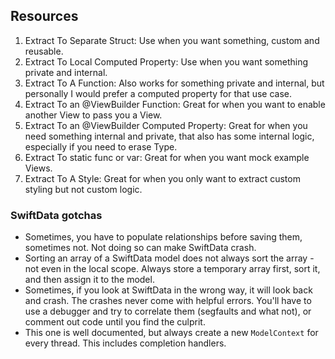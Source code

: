 ## Resources

1. Extract To Separate Struct: Use when you want something, custom and reusable.
2. Extract To Local Computed Property: Use when you want something private and internal.
3. Extract To A Function: Also works for something private and internal, but personally I would prefer a computed property for that use case.
4. Extract To an @ViewBuilder Function: Great for when you want to enable another View to pass you a View.
5. Extract To an @ViewBuilder Computed Property: Great for when you need something internal and private, that also has some internal logic, especially if you need to erase Type.
6. Extract To static func or var: Great for when you want mock example Views.
7. Extract To A Style: Great for when you only want to extract custom styling but not custom logic.

### SwiftData gotchas

- Sometimes, you have to populate relationships before saving them, sometimes
  not. Not doing so can make SwiftData crash.
- Sorting an array of a SwiftData model does not always sort the array - not
  even in the local scope. Always store a temporary array first, sort it, and
  then assign it to the model.
- Sometimes, if you look at SwiftData in the wrong way, it will look back and
  crash. The crashes never come with helpful errors. You'll have to use a
  debugger and try to correlate them (segfaults and what not), or comment out
  code until you find the culprit.
- This one is well documented, but always create a new `ModelContext` for every
  thread. This includes completion handlers.
